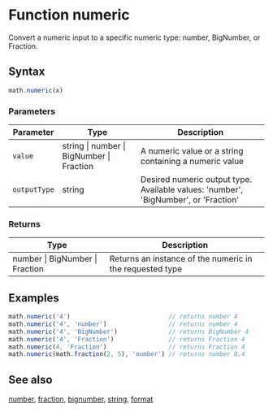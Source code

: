 <!-- Note: This file is automatically generated from source code comments. Changes made in this file will be overridden. -->

# Function numeric

Convert a numeric input to a specific numeric type: number, BigNumber, or Fraction.


## Syntax

```js
math.numeric(x)
```

### Parameters

Parameter | Type | Description
--------- | ---- | -----------
`value` | string &#124; number &#124; BigNumber &#124; Fraction |  A numeric value or a string containing a numeric value
`outputType` | string |  Desired numeric output type. Available values: 'number', 'BigNumber', or 'Fraction'

### Returns

Type | Description
---- | -----------
number &#124; BigNumber &#124; Fraction |  Returns an instance of the numeric in the requested type


## Examples

```js
math.numeric('4')                           // returns number 4
math.numeric('4', 'number')                 // returns number 4
math.numeric('4', 'BigNumber')              // returns BigNumber 4
math.numeric('4', 'Fraction')               // returns Fraction 4
math.numeric(4, 'Fraction')                 // returns Fraction 4
math.numeric(math.fraction(2, 5), 'number') // returns number 0.4
```


## See also

[number](number.md),
[fraction](fraction.md),
[bignumber](bignumber.md),
[string](string.md),
[format](format.md)
